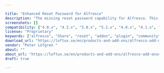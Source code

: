 ```yaml
---

title: "Enhanced Reset Password for Alfresco"
description: "The missing reset password capability for Alfresco. This add-on brings best practises in terms of security when resetting passwords and helps your organisation with security compliance regulations."
screenshots: []
compatibility: ["4.0.x", "4.2.x", "5.0.x", "5.1.x", "4.0.x", "4.1.x", "4.2.x", "5.0.x", "5.1.x"]
license: "Proprietary"
keywords: ["alfresco", "Share", "reset", "addon", "plugin", "community", "usability", "loftux", "password"]
download_url: "https://loftux.se/en/products-and-add-ons/alfresco-add-ons#sthash.hOFSYQ1d.jQXCUy0U.dpbs"
vendor: "Peter Löfgren ‌"
about: ""
about_url: "https://loftux.se/en/products-and-add-ons/alfresco-add-ons#sthash.hOFSYQ1d.jQXCUy0U.dpbs"
draft: true

---
```


